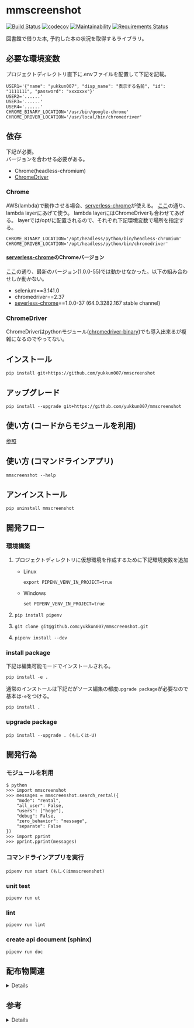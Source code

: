 # mmscreenshot

[![Build Status](https://travis-ci.org/yukkun007/mmscreenshot.svg?branch=master)](https://travis-ci.org/yukkun007/mmscreenshot)
[![codecov](https://codecov.io/gh/yukkun007/mmscreenshot/branch/master/graph/badge.svg)](https://codecov.io/gh/yukkun007/mmscreenshot)
[![Maintainability](https://api.codeclimate.com/v1/badges/3cfd46f37e08d3772808/maintainability)](https://codeclimate.com/github/yukkun007/mmscreenshot/maintainability)
[![Requirements Status](https://requires.io/github/yukkun007/mmscreenshot/requirements.svg?branch=master)](https://requires.io/github/yukkun007/mmscreenshot/requirements/?branch=master)

図書館で借りた本, 予約した本の状況を取得するライブラリ。

## 必要な環境変数

プロジェクトディレクトリ直下に.envファイルを配置して下記を記載。

```(sh)
USER1='{"name": "yukkun007", "disp_name": "表示する名前", "id": "1111111", "password": "xxxxxxx"}'
USER2='......'
USER3='......'
USER4='......'
CHROME_BINARY_LOCATION='/usr/bin/google-chrome'
CHROME_DRIVER_LOCATION='/usr/local/bin/chromedriver'
```

## 依存

下記が必要。  
バージョンを合わせる必要がある。  

- Chrome(headless-chromium)
- [ChromeDriver](https://sites.google.com/a/chromium.org/chromedriver/downloads)

### Chrome

AWS(lambda)で動作させる場合、[serverless-chrome](https://github.com/adieuadieu/serverless-chrome/releases)が使える。
[ここ](https://hacknote.jp/archives/49974/)の通り、lambda layerにあげて使う。
lambda layerにはChromeDriverも合わせてあげる。
layerでは/opt/に配置されるので、それぞれ下記環境変数で場所を指定する。  

```(sh)
CHROME_BINARY_LOCATION='/opt/headless/python/bin/headless-chromium'
CHROME_DRIVER_LOCATION='/opt/headless/python/bin/chromedriver'
```

#### [serverless-chrome](https://github.com/adieuadieu/serverless-chrome/releases)のChromeバージョン

[ここ](https://github.com/adieuadieu/serverless-chrome/issues/133)の通り、最新のバージョン(1.0.0-55)では動かせなかった。以下の組み合わせしか動かない。

- selenium==3.141.0
- chromedriver==2.37
- [severless-chrome](https://github.com/adieuadieu/serverless-chrome/releases)==1.0.0-37 (64.0.3282.167 stable channel)

### ChromeDriver

ChromeDriverはpythonモジュール([chromedriver-binary](https://pypi.org/project/chromedriver-binary/#history))でも導入出来るが複雑になるのでやってない。

## インストール

```(sh)
pip install git+https://github.com/yukkun007/mmscreenshot
```

## アップグレード

```(sh)
pip install --upgrade git+https://github.com/yukkun007/mmscreenshot
```

## 使い方 (コードからモジュールを利用)

[参照](#モジュールを利用)

## 使い方 (コマンドラインアプリ)

```(sh)
mmscreenshot --help
```

## アンインストール

```(sh)
pip uninstall mmscreenshot
```

## 開発フロー

### 環境構築

1. プロジェクトディレクトリに仮想環境を作成するために下記環境変数を追加

   - Linux

     ```(sh)
     export PIPENV_VENV_IN_PROJECT=true
     ```

   - Windows

     ```(sh)
     set PIPENV_VENV_IN_PROJECT=true
     ```

1. `pip install pipenv`
1. `git clone git@github.com:yukkun007/mmscreenshot.git`
1. `pipenv install --dev`

### install package

下記は編集可能モードでインストールされる。

```(sh)
pip install -e .
```

通常のインストールは下記だがソース編集の都度`upgrade package`が必要なので基本は`-e`をつける。

```(sh)
pip install .
```

### upgrade package

```(sh)
pip install --upgrade . (もしくは-U)
```

## 開発行為

### モジュールを利用

```(python)
$ python
>>> import mmscreenshot
>>> messages = mmscreenshot.search_rental({
    "mode": "rental",
    "all_user": False,
    "users": ["hoge"],
    "debug": False,
    "zero_behavior": "message",
    "separate": False
})
>>> import pprint
>>> pprint.pprint(messages)
```

### コマンドラインアプリを実行

```(sh)
pipenv run start (もしくはmmscreenshot)
```

### unit test

```(sh)
pipenv run ut
```

### lint

```(sh)
pipenv run lint
```

### create api document (sphinx)

```(sh)
pipenv run doc
```

## 配布物関連

<details>

### ソースコード配布物の作成

dist/ 以下に mmscreenshot-0.0.1.tar.gz が生成される。

```(sh)
python setup.py sdist
```

### ソースコード配布物から pip でインストール

```(sh)
pip install mmscreenshot-0.0.1-tar.gz
```

### ビルド済み配布物(wheel 形式)の作成

dist/ 以下に mmscreenshot-0.0.1-py3-none-any.whl が生成される。

```(sh)
python setup.py bdist_wheel (wheelパッケージが必要)
```

### ビルド済み配布物(wheel 形式)から pip でインストール

```(sh)
pip install mmscreenshot-0.0.1-py3-none-any.whl
```

</details>

## 参考

<details>

### パッケージング/開発環境

- <https://techblog.asahi-net.co.jp/entry/2018/06/15/162951>
- <https://techblog.asahi-net.co.jp/entry/2018/11/19/103455>

### コマンドライン引数のパース

- <https://qiita.com/kzkadc/items/e4fc7bc9c003de1eb6d0>

### 環境変数の定義

- <https://pod.hatenablog.com/entry/2019/04/29/164109>

### TravisCIでファイルを(簡単に)暗号化して使用する

- <https://qiita.com/kmats@github/items/d22fd856883e6c16d7ea>

</details>
